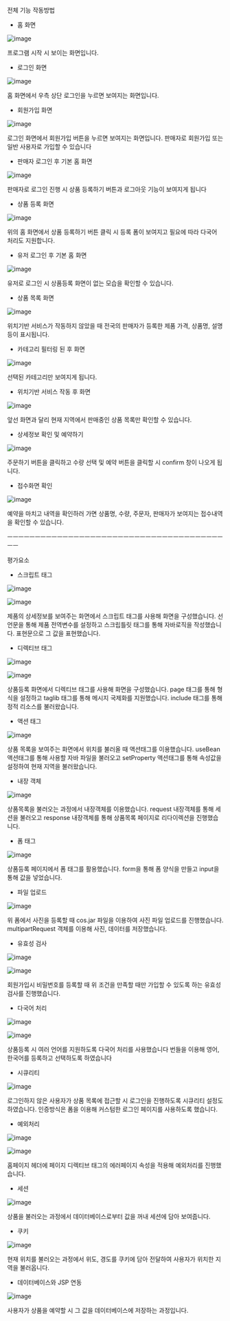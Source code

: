 전체 기능 작동방법 

- 홈 화면

![image](https://user-images.githubusercontent.com/82079111/204091813-a0bd05b0-a487-4cdb-81cf-cfe9cf902ad2.png)


프로그램 시작 시 보이는 화면입니다.

- 로그인 화면

![image](https://user-images.githubusercontent.com/82079111/204091815-b0925831-66b6-44de-a831-e256d18aa901.png)


홈 화면에서 우측 상단 로그인을 누르면 보여지는 화면입니다.

- 회원가입 화면

![image](https://user-images.githubusercontent.com/82079111/204091818-01c3bc15-23a6-45b9-bc33-c062486526ea.png)



로그인 화면에서 회원가입 버튼을 누르면 보여지는 화면입니다. 
판매자로 회원가입 또는 일반 사용자로 가입할 수 있습니다 

- 판매자 로그인 후 기본 홈 화면


![image](https://user-images.githubusercontent.com/82079111/204091823-288be39e-1357-4026-9fac-7524437a4a1e.png)



판매자로 로그인 진행 시 상품 등록하기 버튼과 로그아웃 기능이 보여지게 됩니다





- 상품 등록 화면


![image](https://user-images.githubusercontent.com/82079111/204091832-5047cf12-c2b9-43dd-b53c-04db93f13985.png)

 
위의 홈 화면에서 상품 등록하기 버튼 클릭 시 등록 폼이 보여지고 필요에 따라 다국어 처리도 지원합니다. 









- 유저 로그인 후 기본 홈 화면


![image](https://user-images.githubusercontent.com/82079111/204091839-4d95193d-733d-4028-9f29-e3f64214818d.png)



유저로 로그인 시 상품등록 화면이 없는 모습을 확인할 수 있습니다.

- 상품 목록 화면


![image](https://user-images.githubusercontent.com/82079111/204091848-d6e50096-770e-40bb-bec5-5d15f0c10b34.png)



위치기반 서비스가 작동하지 않았을 때 전국의 판매자가 등록한 제품 가격, 상품명, 설명 등이 
표시됩니다.




- 카테고리 필터링 된 후 화면


![image](https://user-images.githubusercontent.com/82079111/204091850-82ee7b23-5375-43d8-9c15-4df0af6520c6.png)



선택된 카테고리만 보여지게 됩니다.

- 위치기반 서비스 작동 후 화면


![image](https://user-images.githubusercontent.com/82079111/204091854-273a1b35-f766-4532-aec4-42aa222fb9fb.png)




앞선 화면과 달리 현재 지역에서 판매중인 상품 목록만 확인할 수 있습니다.

- 상세정보 확인 및 예약하기


![image](https://user-images.githubusercontent.com/82079111/204091860-b29c8c64-d293-47c1-a8b2-5c8dfb68fc36.png)



주문하기 버튼을 클릭하고 수량 선택 및 예약 버튼을 클릭할 시 confirm 창이 나오게 됩니다.

- 접수화면 확인


![image](https://user-images.githubusercontent.com/82079111/204091870-420e132b-96fe-4bc0-93b4-931d5218599c.png)

예약을 마치고 내역을 확인하러 가면 상품명, 수량, 주문자, 판매자가 보여지는 접수내역을 
확인할 수 있습니다. 

ㅡㅡㅡㅡㅡㅡㅡㅡㅡㅡㅡㅡㅡㅡㅡㅡㅡㅡㅡㅡㅡㅡㅡㅡㅡㅡㅡㅡㅡㅡㅡㅡㅡㅡㅡㅡㅡㅡㅡㅡㅡ

평가요소

- 스크립트 태그


![image](https://user-images.githubusercontent.com/82079111/204092047-3c3b207b-4af4-4c99-b9e6-b4392d8e439a.png)


![image](https://user-images.githubusercontent.com/82079111/204092046-a987631f-1441-45ae-a160-0dd768776f4e.png)



제품의 상세정보를 보여주는 화면에서 스크립트 태그를 사용해 화면을 구성했습니다.
선언문을 통해 제품 전역변수를 설정하고 스크립틀릿 태그를 통해 자바로직을 작성했습니다. 
표현문으로 그 값을 표현했습니다.

- 디렉티브 태그 


![image](https://user-images.githubusercontent.com/82079111/204092044-4f1f3a78-6862-4fe3-a4b2-7c67b16f5c70.png)


![image](https://user-images.githubusercontent.com/82079111/204092040-c0e10d1e-a8c7-4747-88c7-23d42f2e85c9.png)



상품등록 화면에서 디렉티브 태그를 사용해 화면을 구성했습니다. 
page 태그를 통해 형식을 설정하고 taglib 태그를 통해 메시지 국제화를 지원했습니다.
include 태그를 통해 정적 리소스를 불러왔습니다.  

- 액션 태그


![image](https://user-images.githubusercontent.com/82079111/204092037-163a3513-b17f-4f0d-a2f9-c54322294286.png)


상품 목록을 보여주는 화면에서 위치를 불러올 때 액션태그를 이용했습니다. 
useBean 액션태그를 통해 사용할 자바 파일을 불러오고 
setProperty 액션태그를 통해 속성값을 설정하여 현재 지역을 불러왔습니다.

- 내장 객체 


![image](https://user-images.githubusercontent.com/82079111/204092033-230a6cde-e47f-4557-8150-913e34bec1ae.png)


상품목록을 불러오는 과정에서 내장객체를 이용했습니다.
request 내장객체를 통해 세션을 불러오고 
response 내장객체를 통해 상품목록 페이지로 리다이렉션을 진행했습니다.











- 폼 태그


![image](https://user-images.githubusercontent.com/82079111/204092031-335f5a34-67b2-4345-8c12-5a730df9b4d2.png)


상품등록 페이지에서 폼 태그를 활용했습니다.
form을 통해 폼 양식을 만들고 input을 통해 값을 넣었습니다.


- 파일 업로드 


![image](https://user-images.githubusercontent.com/82079111/204092026-48ac8b90-9cda-4f0c-8887-f61283903e8d.png)


위 폼에서 사진을 등록할 때 cos.jar 파일을 이용하여 사진 파일 업로드를 진행했습니다. 
multipartRequest 객체를 이용해 사진, 데이터를 저장했습니다.




- 유효성 검사


![image](https://user-images.githubusercontent.com/82079111/204092015-da14ab5a-243e-44d1-a3c6-b5ae93c102d0.png)


![image](https://user-images.githubusercontent.com/82079111/204092014-45c681ce-654c-4475-82ba-c6e0a91bda08.png)







회원가입시 비밀번호를 등록할 때 위 조건을 만족할 때만 가입할 수 있도록 하는 
유효성 검사를 진행했습니다. 






- 다국어 처리


![image](https://user-images.githubusercontent.com/82079111/204092009-185d2ff1-1f32-4d1a-9e67-3dc7fb040f53.png)


![image](https://user-images.githubusercontent.com/82079111/204092008-c715e904-9ab4-4724-9919-43fb44a4822c.png)



상품등록 시 여러 언어를 지원하도록 다국어 처리를 사용했습니다
번들을 이용해 영어, 한국어를 등록하고 선택하도록 하였습니다 








- 시큐리티


![image](https://user-images.githubusercontent.com/82079111/204092001-3c4fcfa7-eb92-47af-88cb-e575a6a640f8.png)


로그인하지 않은 사용자가 상품 목록에 접근할 시 
로그인을 진행하도록 시큐리티 설정도 하였습니다.
인증방식은 폼을 이용해 커스텀한 로그인 페이지를 사용하도록 했습니다.

- 예외처리


![image](https://user-images.githubusercontent.com/82079111/204091995-a222ec50-6f14-442b-a142-0691385bf3a2.png)


![image](https://user-images.githubusercontent.com/82079111/204091987-0b7cfae4-6007-4449-a2b7-71a1a30a5b90.png)



홈페이지 헤더에 페이지 디렉티브 태그의 에러페이지 속성을 적용해 예외처리를 진행했습니다. 


- 세션


![image](https://user-images.githubusercontent.com/82079111/204091983-18854b60-bddf-44ab-afdd-0c8802c66a10.png)


상품을 불러오는 과정에서 데이터베이스로부터 값을 꺼내 세션에 담아 보여줍니다. 

- 쿠키


![image](https://user-images.githubusercontent.com/82079111/204091980-7ed7886e-92b3-49d0-bfc5-1854ff42ee0f.png)


현재 위치를 불러오는 과정에서 위도, 경도를 쿠키에 담아 전달하여 사용자가 위치한 지역을 불러옵니다. 











- 데이터베이스와 JSP 연동


![image](https://user-images.githubusercontent.com/82079111/204091975-a6b03c7d-70c9-4f1b-a5da-79e9b829e398.png)



사용자가 상품을 예약할 시 그 값을 데이터베이스에 저장하는 과정입니다. 
